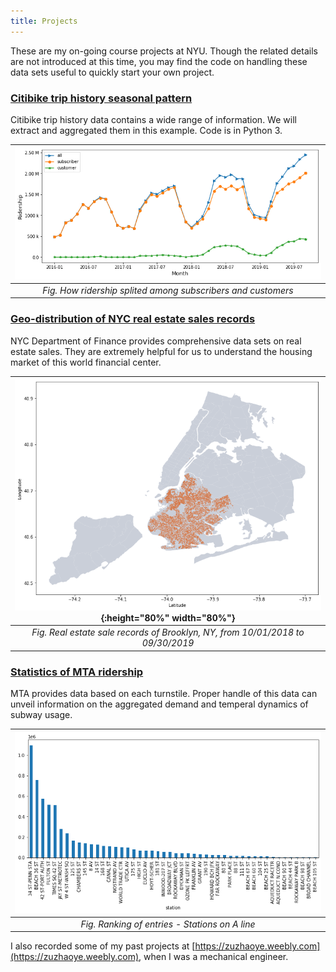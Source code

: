 ```yaml
---
title: Projects
---
```


These are my on-going course projects at NYU. Though the related details are not introduced at this time, you may find the code on handling these data sets useful to quickly start your own project.

### [Citibike trip history seasonal pattern](/projects/citibike/)
Citibike trip history data contains a wide range of information. We will extract and aggregated them in this example. Code is in Python 3. 


| ![](/assets/img/projects/citibike/usertype.png) | 
|:--:| 
| *Fig. How ridership splited among subscribers and customers* |

### [Geo-distribution of NYC real estate sales records](/projects/housing/)
NYC Department of Finance provides comprehensive data sets on real estate sales. They are extremely helpful for us to understand the housing market of this world financial center.

| ![](/assets/img/projects/housing/tandon.png){:height="80%" width="80%"} | 
|:--:| 
| *Fig. Real estate sale records of Brooklyn, NY, from 10/01/2018 to 09/30/2019* |

### [Statistics of MTA ridership](/projects/mta/)

MTA provides data based on each turnstile. Proper handle of this data can unveil information on the aggregated demand and temperal dynamics of subway usage.

| ![](/assets/img/projects/mta/entries_ranking.png) | 
|:--:| 
| *Fig. Ranking of entries - Stations on A line* |


I also recorded some of my past projects at [https://zuzhaoye.weebly.com](https://zuzhaoye.weebly.com), when I was a mechanical engineer.

